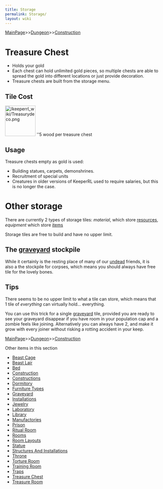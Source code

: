 ```yaml
---
title: Storage
permalink: Storage/
layout: wiki
---
```


[MainPage](/keeperrl_wiki/ "wikilink")>>[Dungeon](/keeperrl_wiki/Dungeon "wikilink")>>[Construction](/keeperrl_wiki/Construction "wikilink")

Treasure Chest
==============

-   Holds your gold
-   Each chest can hold unlimited gold pieces, so multiple chests are
    able to spread the gold into different locations or just provide
    decoration.
-   Treasure chests are built from the storage menu.

Tile Cost
---------

<img src="/keeperrl_wiki/Treasurydeco.png" title="fig:/keeperrl_wiki/Treasurydeco.png" alt="/keeperrl_wiki/Treasurydeco.png" width="100" />
''5 wood per treasure chest

Usage
-----

Treasure chests empty as gold is used:

-   Building statues, carpets, demonshrines.
-   Recruitment of special units
-   Creatures in older versions of KeeperRL used to require salaries,
    but this is no longer the case.

Other storage
=============

There are currently 2 types of storage tiles: *material*, which store
[resources](/keeperrl_wiki/Resources "wikilink"), *equipment* which store
[items](/keeperrl_wiki/Items_Guide "wikilink")

Storage tiles are free to build and have no upper limit.

The [graveyard](/keeperrl_wiki/Graveyard "wikilink") stockpile
------------------------------------------------

While it certainly is the resting place of many of our
[undead](/keeperrl_wiki/Undead "wikilink") friends, it is also a the stockpile
for corpses, which means you should always have free tile for the lovely
bones.

Tips
----

There seems to be no upper limit to what a tile can store, which means
that 1 tile of *everything* can virtually hold... everything.

You can use this trick for a single [graveyard](/keeperrl_wiki/Graveyard "wikilink")
tile, provided you are ready to see your graveyard disappear if you have
room in your population cap and a zombie feels like joining.
Alternatively you can always have 2, and make it grow with every joiner
without risking a rotting accident in your keep.

[MainPage](/keeperrl_wiki/ "wikilink")>>[Dungeon](/keeperrl_wiki/Dungeon "wikilink")>>[Construction](/keeperrl_wiki/Construction "wikilink")

Other items in this section
-    [Beast Cage](/keeperrl_wiki/Beast_Cage "wikilink")
-    [Beast Lair](/keeperrl_wiki/Beast_Lair "wikilink")
-    [Bed](/keeperrl_wiki/Bed "wikilink")
-    [Construction](/keeperrl_wiki/Construction "wikilink")
-    [Constructions](/keeperrl_wiki/Constructions "wikilink")
-    [Dormitory](/keeperrl_wiki/Dormitory "wikilink")
-    [Furniture Types](/keeperrl_wiki/Furniture_Types "wikilink")
-    [Graveyard](/keeperrl_wiki/Graveyard "wikilink")
-    [Installations](/keeperrl_wiki/Installations "wikilink")
-    [Jewelry](/keeperrl_wiki/Jewelry "wikilink")
-    [Laboratory](/keeperrl_wiki/Laboratory "wikilink")
-    [Library](/keeperrl_wiki/Library "wikilink")
-    [Manufactories](/keeperrl_wiki/Manufactories "wikilink")
-    [Prison](/keeperrl_wiki/Prison "wikilink")
-    [Ritual Room](/keeperrl_wiki/Ritual_Room "wikilink")
-    [Rooms](/keeperrl_wiki/Rooms "wikilink")
-    [Room Layouts](/keeperrl_wiki/Room_Layouts "wikilink")
-    [Statue](/keeperrl_wiki/Statue "wikilink")
-    [Structures And Installations](/keeperrl_wiki/Structures_And_Installations "wikilink")
-    [Throne](/keeperrl_wiki/Throne "wikilink")
-    [Torture Room](/keeperrl_wiki/Torture_Room "wikilink")
-    [Training Room](/keeperrl_wiki/Training_Room "wikilink")
-    [Traps](/keeperrl_wiki/Traps "wikilink")
-    [Treasure Chest](/keeperrl_wiki/Treasure_Chest "wikilink")
-    [Treasure Room](/keeperrl_wiki/Treasure_Room "wikilink")
